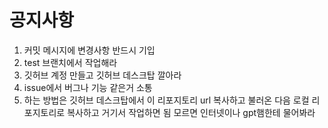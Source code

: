 # 공지사항
1. 커밋 메시지에 변경사항 반드시 기입
2. test 브랜치에서 작업해라
3. 깃허브 계정 만들고 깃허브 데스크탑 깔아라
4. issue에서 버그나 기능 같은거 소통
5. 하는 방법은 깃허브 데스크탑에서 이 리포지토리 url 복사하고 불러온 다음 로컬 리포지토리로 복사하고 거기서 작업하면 됨 모르면 인터넷이나 gpt햄한테 물어봐라
